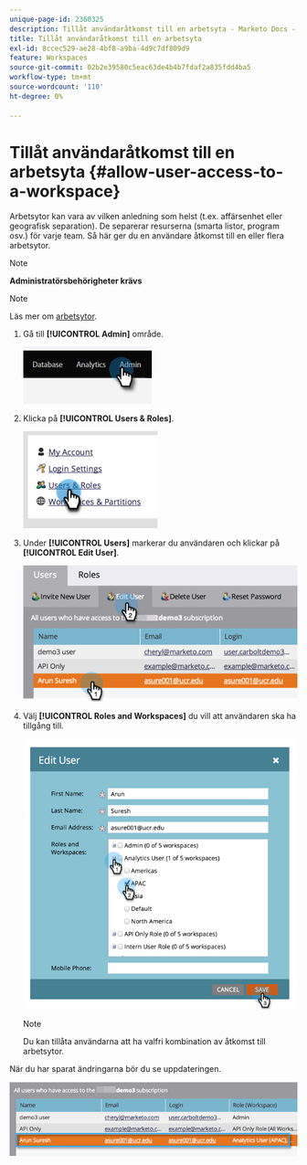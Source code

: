 ```yaml
---
unique-page-id: 2360325
description: Tillåt användaråtkomst till en arbetsyta - Marketo Docs - produktdokumentation
title: Tillåt användaråtkomst till en arbetsyta
exl-id: 8ccec529-ae28-4bf8-a9ba-4d9c7df809d9
feature: Workspaces
source-git-commit: 02b2e39580c5eac63de4b4b7fdaf2a835fdd4ba5
workflow-type: tm+mt
source-wordcount: '110'
ht-degree: 0%

---
```


# Tillåt användaråtkomst till en arbetsyta {#allow-user-access-to-a-workspace}

Arbetsytor kan vara av vilken anledning som helst (t.ex. affärsenhet eller geografisk separation). De separerar resurserna (smarta listor, program osv.) för varje team. Så här ger du en användare åtkomst till en eller flera arbetsytor.

>[!NOTE]
>
>**Administratörsbehörigheter krävs**

>[!NOTE]
>
>Läs mer om [arbetsytor](/help/marketo/product-docs/administration/workspaces-and-person-partitions/understanding-workspaces-and-person-partitions.md).

1. Gå till **[!UICONTROL Admin]** område.

   ![](assets/allow-user-access-to-a-workspace-1.png)

1. Klicka på **[!UICONTROL Users & Roles]**.

   ![](assets/allow-user-access-to-a-workspace-2.png)

1. Under **[!UICONTROL Users]** markerar du användaren och klickar på **[!UICONTROL Edit User]**.

   ![](assets/allow-user-access-to-a-workspace-3.png)

1. Välj **[!UICONTROL Roles and Workspaces]** du vill att användaren ska ha tillgång till.

   ![](assets/allow-user-access-to-a-workspace-4.png)

   >[!NOTE]
   >
   >Du kan tillåta användarna att ha valfri kombination av åtkomst till arbetsytor.

När du har sparat ändringarna bör du se uppdateringen.

![](assets/allow-user-access-to-a-workspace-5.png)

